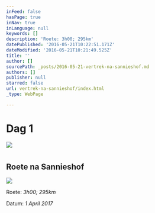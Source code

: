 ```yaml
---
inFeed: false
hasPage: true
inNav: true
inLanguage: null
keywords: []
description: 'Roete: 3h00; 295km'
datePublished: '2016-05-21T10:22:51.171Z'
dateModified: '2016-05-21T10:21:49.525Z'
title: ''
author: []
sourcePath: _posts/2016-05-21-vertrek-na-sannieshof.md
authors: []
publisher: null
starred: false
url: vertrek-na-sannieshof/index.html
_type: WebPage

---
```

# Dag 1
![](https://the-grid-user-content.s3-us-west-2.amazonaws.com/8f78747d-0816-4403-b583-311fc617305f.jpg)

# 

## Roete na Sannieshof
![](https://the-grid-user-content.s3-us-west-2.amazonaws.com/963877e9-b874-4d16-b006-fcd9406a57d2.jpg)

Roete: _3h00; 295km_

Datum: _1 April 2017_